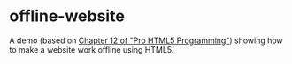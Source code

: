 # offline-website
A demo (based on [Chapter 12 of "Pro HTML5 Programming"](http://apress.jensimmons.com/v5/pro-html5-programming/ch12.html)) showing how to make a website work offline using HTML5.

